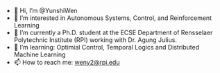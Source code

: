- 👋 Hi, I’m @YunshiWen
- 👀 I’m interested in Autonomous Systems, Control, and Reinforcement Learning
- 🌱 I’m currently a Ph.D. student at the ECSE Department of Rensselaer Polytechnic Institute (RPI) working with Dr. Agung Julius.
- 💞️ I’m learning: Optimial Control, Temporal Logics and Distributed Machine Learning
- 📫 How to reach me: weny2@rpi.edu

<!---
YunshiWen/YunshiWen is a ✨ special ✨ repository because its `README.md` (this file) appears on your GitHub profile.
You can click the Preview link to take a look at your changes.
--->
